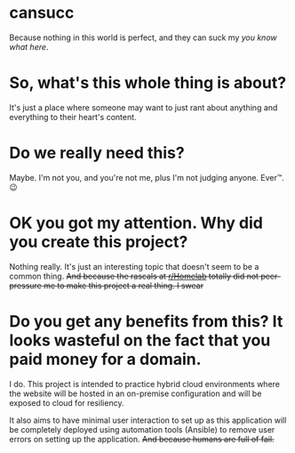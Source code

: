 # cansucc
Because nothing in this world is perfect, and they can suck my _you know what here_.

# So, what's this whole thing is about?
It's just a place where someone may want to just rant about anything and everything to their heart's content.

# Do we really need this?
Maybe. I'm not you, and you're not me, plus I'm not judging anyone. Ever™. 😉

# OK you got my attention. Why did you create this project?
Nothing really. It's just an interesting topic that doesn't seem to be a common thing. ~~And because the rascals at [r/Homelab](https://reddit.com/r/homelab) totally did not peer-pressure me to make this project a real thing. I swear~~

# Do you get any benefits from this? It looks wasteful on the fact that you paid money for a domain.
I do. This project is intended to practice hybrid cloud environments where the website will be hosted in an on-premise configuration and will be exposed to cloud for resiliency.

It also aims to have minimal user interaction to set up as this application will be completely deployed using automation tools (Ansible) to remove user errors on setting up the application. ~~And because humans are full of fail.~~ 